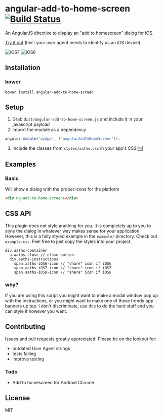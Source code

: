 angular-add-to-home-screen [![Build Status](https://travis-ci.org/austinpray/angular-add-to-home-screen.svg?branch=0.1.2)](https://travis-ci.org/austinpray/angular-add-to-home-screen)
=========================

An AngularJS directive to display an "add to homescreen" dialog for iOS.

[Try it out](http://rawgit.com/austinpray/angular-add-to-home-screen/master/example.html) (hint: your user agent needs to identify as an iOS device).

![iOS7](http://i.imgur.com/UVjLVWw.png)
![iOS6](http://i.imgur.com/Ap4r995.png)

Installation
---
### bower
```
bower install angular-add-to-home-screen
```

Setup
---
1. Grab `dist/angular-add-to-home-screen.js` and include it in your javascript payload
2. Import the module as a dependency
```js
angular.module('myApp', ['angularAddToHomeScreen']);
```
3. Include the classes from `styles/aaths.css` in your app's CSS :cool:

Examples
---
### Basic
Will show a dialog with the proper icons for the platform
```html
<div ng-add-to-home-screen></div>
```

CSS API
---
This plugin does not style anything for you. It is completely up to you to
style the dialog in whatever way makes sense for your application. However, this is
a fully styled example in the `example/` directory. Check out `example.css`. Feel
free to just copy the styles into your project.
```haml
div.aaths-container
  a.aaths-close // close button
  div.aaths-instructions
    span.aaths-iOS6-icon // "share" icon if iOS6
    span.aaths-iOS7-icon // "share" icon if iOS7
    span.aaths-iOS8-icon // "share" icon if iOS8
```

### why?
If you are using this script you might want to make a modal window pop up
with the instructions, or you might want to make one of those trendy
app banners up top. I don't discriminate, use this to do the hard stuff
and you can style it however you want.

Contributing
---
Issues and pull requests greatly appreciated. Please be on the lookout for:
- outdated User Agent strings
- tests failing
- improve testing

### Todo
- Add to homescreen for Android Chrome

License
---
MIT
